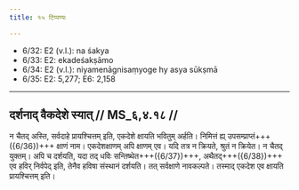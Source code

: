 ```yaml
---
title: १५ टिप्पण्यः

---
```

- 6/32: E2 (v.l.): na śakya
- 6/33: E2: ekadeśakṣāmo
- 6/34: E2 (v.l.): niyamenāgnisaṃyoge hy asya sūkṣmā
- 6/35: E2: 5,277; E6: 2,158

____________________________________________

## दर्शनाद् वैकदेशे स्यात् // MS_६,४.१८ //

न चैतद् अस्ति, सर्वदाहे प्रायश्चित्तम् इति, एकदेशे क्षायति भवितुम् अर्हति। निमित्तं ह्य् उपसम्प्राप्तं+++({6/36})+++ क्षाणं नाम। एकदेशक्षाणम् अपि क्षाणम् एव। यदि तत्र न क्रियते, श्रुतं न क्रियेत। न चैतद् युक्तम्। अपि च दर्शयति, यदा तद् धविः सन्तिष्थेत+++({6/37})+++, अथैतद्+++({6/38})+++ एव हविर् निर्वपेद् इति, तेनैव हविषा संस्थानं दर्शयति। तत् सर्वक्षाणे नावकल्पते। तस्माद् एकदेश एव क्षायति प्रायश्चित्तम् इति।